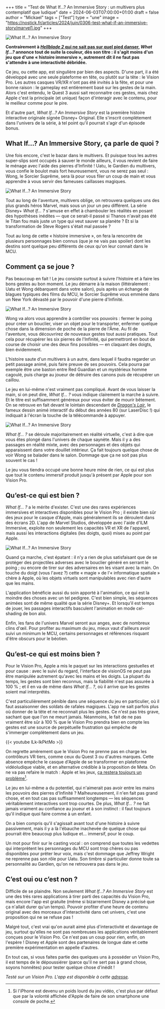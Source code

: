 +++
title = "Test de What If…? An Immersive Story : un multivers plus contemplatif que ludique"
date = 2024-06-03T07:00:00+01:00
draft = false
author = "Mickael"
tags = ["Test"]
type = "une"
image = "https://nostick.fr/articles/2024/juin/0306-test-what-if-an-immersive-story/marvel1.jpg"
+++

![What If…? An Immersive Story](marvel1.jpg "") 

**Contrairement à [*Hellblade 2* qui ne sait pas sur quel pied danser](https://nostick.fr/articles/2024/mai/2705-test-de-senua-saga-hellblade-2/), *What If…?* annonce tout de suite la couleur, dès son titre : il s'agit moins d'un jeu que d'une « histoire immersive », autrement dit il ne faut pas s'attendre à une interactivité débridée.** 

Ce jeu, ou cette app, est singulière par bien des aspects. D'une part, il a été développé avec une seule plateforme en tête, ou plutôt sur la tête : le Vision Pro. Les autres casques VR/XR n'ont pas été invités à la fête, et pour une bonne raison : le gameplay est entièrement basé sur les gestes de la main. Alors c'est entendu, le Quest 3 aussi sait reconnaitre ces gestes, mais chez Apple c'est la principale (et unique) façon d'interagir avec le contenu, pour le meilleur comme pour le pire.

Et d'autre part, *What If…? An Immersive Story* est la première histoire interactive originale signée Disney+ Original. Elle s'inscrit complètement dans l'univers de la série, à tel point qu'il pourrait s'agir d'un épisode bonus. 

## What If…? An Immersive Story, ça parle de quoi ?

Une fois encore, c'est le bazar dans le multivers. Et puisque tous les autres super-slips sont occupés à sauver le monde ailleurs, il vous revient de faire le ménage avec l'aide des pierres d'Infinité ! Uatu, le Gardien du multivers, vous confie le boulot mais fort heureusement, vous ne serez pas seul : Wong, le Sorcier Suprême, sera là pour vous filer un coup de main et vous apprendre à vous servir des fameuses caillasses magiques.

![What If…? An Immersive Story](marvel9.jpg "") 

Tout au long de l'aventure, multivers oblige, on retrouvera quelques uns des plus grands héros Marvel, mais sous un jour un peu différent. La série Disney+ *What If… ?* s'amuse en effet à chambouler les réalités en posant des hypothèses inédites — que ce serait-il passé si Thanos n'avait pas été le Titan fou mais juste un type qui veut sauver sa planète ? Et si la transformation de Steve Rogers s'était mal passée ?

Tout au long de cette « histoire immersive », on fera la rencontre de plusieurs personnages bien connus (que je ne vais pas spoiler) dont les destins sont quelque peu différents de ceux qu'on leur connait dans le MCU.

## Comment ça se joue ?

Pas beaucoup en fait ! Le jeu consiste surtout à suivre l'histoire et à faire les bons gestes au bon moment. Le jeu démarre à la maison (littéralement : Uatu et Wong débarquent dans votre salon), puis après un échange de blagues typiques des films du MCU, le Sorcier Suprême vous emmène dans un New York dévasté par le pouvoir d'une pierre d'Infinité.

![What If…? An Immersive Story](marvel5.jpg "") 

Wong va alors vous apprendre à contrôler vos pouvoirs : fermer le poing pour créer un bouclier, viser un objet pour le transporter, enfermer quelque chose dans la dimension de poche de la pierre de l'Âme. Au fil de l'aventure, vous découvrirez de nouveaux gestes tout aussi pratiques. Tout cela pour récupérer les six pierres de l'Infinité, qui permettront en bout de course de choisir une des deux fins possibles — en claquant des doigts, bien évidemment.

L'histoire saute d'un multivers à un autre, dans lequel il faudra regarder un petit passage animé, puis faire preuve de ses pouvoirs. Cela pourra par exemple être une baston entre Red Guardian et un mystérieux homme cagoulé, puis charge au joueur de détruire des canons puis de récupérer un caillou.

Le jeu en lui-même n'est vraiment pas compliqué. Avant de vous laisser la main, si on peut dire, *What If… ?* vous indique clairement la marche à suivre. Et le titre est suffisamment généreux pour vous éviter de mourir bêtement. On se retrouve en fait devant le lointain descendant de *[Dragon's Lair](https://www.youtube.com/watch?v=P_W5T5LUKNo)*, le fameux dessin animé interactif du début des années 80 (sur LaserDisc !) qui indiquait à l'écran la touche de la télécommande à appuyer.

![What If…? An Immersive Story](marvel4.jpg "") 

*What If… ?* se déroule majoritairement en réalité virtuelle, c'est à dire que vous êtes plongé dans l'univers de chaque saynète. Mais il y a des passages en réalité mixte, avec des personnages et des objets qui apparaissent dans votre douillet intérieur. Ça fait toujours quelque chose de voir Wong se balader dans le salon. Dommage que ça ne soit pas plus souvent le cas !

Le jeu vous tiendra occupé une bonne heure mine de rien, ce qui est plus que tout le contenu immersif produit jusqu'à présent par Apple pour son Vision Pro.

## Qu’est-ce qui est bien ?

*What If… ?* a le mérite d'exister. C'est une des rares expériences immersives et interactives disponibles pour le Vision Pro ; il existe bien sûr des jeux pour le casque d'Apple, mais généralement ils se déroulent dans des écrans 2D. L'app de Marvel Studios, développée avec l'aide d'ILM Immersive, exploite non seulement les capacités VR et XR de l'appareil, mais aussi les interactions digitales (les doigts, quoi) mises au point par Apple.

![What If…? An Immersive Story](marvel3.jpg "") 

Quand ça marche, c'est épatant : il n'y a rien de plus satisfaisant que de se protéger des projectiles adverses avec le bouclier généré en serrant le poing ; ou encore de tirer sur des adversaires en les visant avec la main. On touche du doigt (vous l'avez ?) cette « magie » de l'« informatique spatiale » chère à Apple, où les objets virtuels sont manipulables avec rien d'autre que les mains.

L'application bénéficie aussi du soin apporté à l'animation, ce qui est la moindre des choses avec un tel pedigree. C'est bien simple, les séquences animées sont de même qualité que la série Disney+. Et lorsqu'il est temps de jouer, les passages interactifs basculent l'animation en mode cel-shading de bon aloi.

Enfin, les fans de l'univers Marvel seront aux anges, avec de nombreux clins d'œil. Pour profiter au maximum du jeu, mieux vaut d'ailleurs avoir suivi un minimum le MCU, certains personnages et références risquant d'être obscurs pour le béotien.

## Qu’est-ce qui est moins bien ?

Pour le Vision Pro, Apple a mis le paquet sur les interactions gestuelles et pour cause : avec le suivi du regard, l'interface de visionOS ne peut pas être manipulée autrement qu'avec les mains et les doigts. La plupart du temps, les gestes sont bien reconnus, mais la fiabilité n'est pas assurée à 100 % ; et il en va de même dans *What If… ?*, où il arrive que les gestes soient mal interprétés.

C'est particulièrement pénible dans une séquence du jeu en particulier, où il faut assaisonner des soldats de rafales magiques. L'app ne sait parfois plus où donner de la tête et ne reconnait plus les gestes. Ce n'est pas très grave, sachant que que l'on ne meurt jamais. Néanmoins, le fait de ne pas vraiment être sûr à 100 % que le Vision Pro prendra bien en compte les gestes est une source de perpétuelle frustration qui empêche de s'immerger complètement dans un jeu.

{{< youtube lLk-IkPktMo >}} 

On regrette amèrement que le Vision Pro ne prenne pas en charge les contrôleurs VR tiers, comme ceux du Quest 3 ou d'autres marques. Cette absence empêche le casque d'Apple de se transformer en plateforme vidéoludique viable, et en alternative crédible à la proposition de Meta. On ne va pas refaire le match : Apple et les jeux, [ça restera toujours un problème](https://nostick.fr/articles/2024/mars/2603_applearcade/)[^1].

Le jeu en lui-même a du potentiel, qui n'aimerait pas avoir entre les mains les pouvoirs des pierres d'Infinité ? Malheureusement, il n'en fait pas grand chose, et en tout cas pas suffisamment longtemps — les séquences véritablement interactives sont trop courtes. De plus, *What If… ?* ne fait jamais vraiment au confiance au joueur et à son instinct : il faut toujours qu'il indique quoi faire comme à un enfant.

On a bien compris qu'il s'agissait avant tout d'une histoire à suivre passivement, mais il y a là l'ébauche inachevée de quelque chose qui pourrait être beaucoup plus ludique et… immersif, pour le coup. 

Un mot pour finir sur le casting vocal : on comprend que toutes les vedettes qui interprètent les personnages du MCU sont trop chères ou pas disponibles pour prêter leur voix, mais c'est dommage que Jeffrey Wright ne reprenne pas son rôle pour Uatu. Son timbre si particulier donne toute sa personnalité au Gardien, qu'on ne retrouvera pas dans le jeu.

## C’est oui ou c’est non ?

Difficile de se plaindre. Non seulement *What If…? An Immersive Story* est une des très rares applications à tirer parti des capacités du Vision Pro, mais encore l'app est gratuite (même si bizarrement Disney a précisé que ça n'allait durer qu'un temps). Pouvoir profiter d'une heure de contenu original avec des morceaux d'interactivité dans cet univers, c'est une proposition qui ne se refuse pas !

Malgré tout, c'est vrai qu'on aurait aimé plus d'interactivité et davantage de jeu, surtout qu'elles ne sont pas nombreuses les applications véritablement conçues pour le Vision Pro. Ce n'est pas un coup pour rien, enfin, on l'espère ! Disney et Apple sont des partenaires de longue date et cette première expérimentation en appelle d'autres.

En tout cas, si vous faites partie des quelques uns à posséder un Vision Pro, il est temps de le dépoussiérer (parce qu'il ne sert pas à grand chose, soyons honnêtes) pour tester quelque chose d'inédit !

*Testé sur un Vision Pro. L'app est disponible à cette [adresse](https://apps.apple.com/us/app/what-if-an-immersive-story/id6479251303).*

[^1]: Si l'iPhone est devenu un poids lourd du jeu vidéo, c'est plus par défaut que par la volonté affichée d'Apple de faire de son smartphone une console de poche.